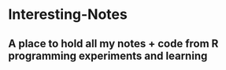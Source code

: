 # Interesting-Notes
## A place to hold all my notes + code from R programming experiments and learning

